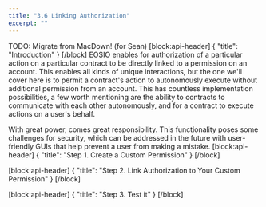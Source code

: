 ```yaml
---
title: "3.6 Linking Authorization"
excerpt: ""
---
```

TODO: Migrate from MacDown! (for Sean) 
[block:api-header]
{
  "title": "Introduction"
}
[/block]
EOSIO enables for authorization of a particular action on a particular contract to be directly linked to a permission on an account. This enables all kinds of unique interactions, but the one we'll cover here is to permit a contract's action to autonomously execute without additional permission from an account. This has countless implementation possibilities, a few worth mentioning are the ability to contracts to communicate with each other autonomously, and for a contract to execute actions on a user's behalf.

With great power, comes great responsibility. This functionality poses some challenges for security, which can be addressed in the future with user-friendly GUIs that help prevent a user from making a mistake. 
[block:api-header]
{
  "title": "Step 1. Create a Custom Permission"
}
[/block]

[block:api-header]
{
  "title": "Step 2. Link Authorization to Your Custom Permission"
}
[/block]

[block:api-header]
{
  "title": "Step 3. Test it"
}
[/block]